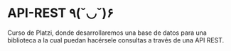 # API-REST  ٩(˘◡˘)۶

Curso de Platzi, donde desarrollaremos una base de datos para una biblioteca a la cual puedan hacérsele consultas a través de una API REST.
